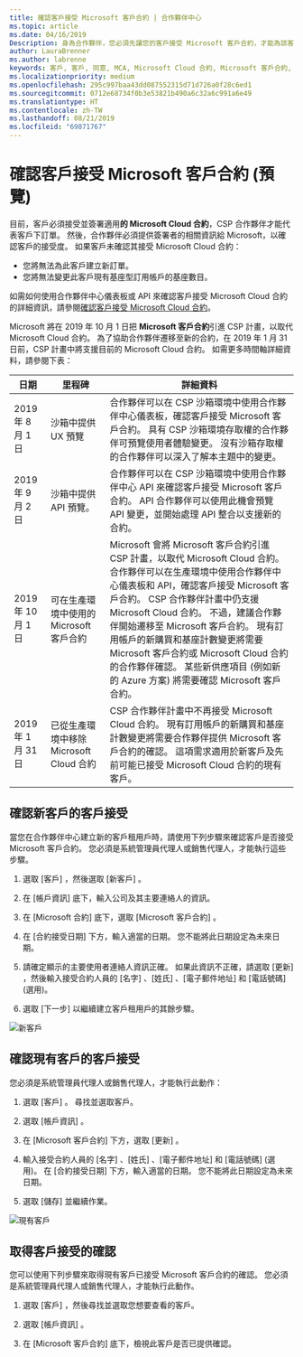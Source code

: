 ```yaml
---
title: 確認客戶接受 Microsoft 客戶合約 | 合作夥伴中心
ms.topic: article
ms.date: 04/16/2019
Description: 身為合作夥伴，您必須先讓您的客戶接受 Microsoft 客戶合約，才能為該客戶訂購 Microsoft 產品和服務。 為了更妥善協助合作夥伴符合合規需求，Microsoft 會要求合作夥伴提供接受合約者的特定詳細資料，以確認接受。
author: LauraBrenner
ms.author: labrenne
keywords: 客戶, 客戶, 同意, MCA, Microsoft Cloud 合約, Microsoft 客戶合約, 客戶合約範本
ms.localizationpriority: medium
ms.openlocfilehash: 295c997baa43dd087552315d71d726a0f28c6ed1
ms.sourcegitcommit: 0712e68734f0b3e53821b490a6c32a6c991a6e49
ms.translationtype: HT
ms.contentlocale: zh-TW
ms.lasthandoff: 08/21/2019
ms.locfileid: "69871767"
---
```

# <a name="confirm-customer-acceptance-of-the-microsoft-customer-agreement-preview"></a>確認客戶接受 Microsoft 客戶合約 (預覽)

目前，客戶必須接受並簽署適用**的 Microsoft Cloud 合約**，CSP 合作夥伴才能代表客戶下訂單。 然後，合作夥伴必須提供簽署者的相關資訊給 Microsoft，以確認客戶的接受度。 如果客戶未確認其接受 Microsoft Cloud 合約：
- 您將無法為此客戶建立新訂單。
- 您將無法變更此客戶現有基座型訂用帳戶的基座數目。

如需如何使用合作夥伴中心儀表板或 API 來確認客戶接受 Microsoft Cloud 合約的詳細資訊，請參閱[確認客戶接受 Microsoft Cloud 合約](confirm-consent.md)。

Microsoft 將在 2019 年 10 月 1 日把 **Microsoft 客戶合約**引進 CSP 計畫，以取代 Microsoft Cloud 合約。 為了協助合作夥伴遷移至新的合約，在 2019 年 1 月 31 日前，CSP 計畫中將支援目前的 Microsoft Cloud 合約。 如需更多時間軸詳細資料，請參閱下表：

| 日期 | 里程碑 | 詳細資料 |
|------------|------------|--------------------------------|
|2019 年 8 月 1 日|沙箱中提供 UX 預覽|合作夥伴可以在 CSP 沙箱環境中使用合作夥伴中心儀表板，確認客戶接受 Microsoft 客戶合約。 具有 CSP 沙箱環境存取權的合作夥伴可預覽使用者體驗變更。 沒有沙箱存取權的合作夥伴可以深入了解本主題中的變更。|
|2019 年 9 月 2 日|沙箱中提供 API 預覽。|合作夥伴可以在 CSP 沙箱環境中使用合作夥伴中心 API 來確認客戶接受 Microsoft 客戶合約。 API 合作夥伴可以使用此機會預覽 API 變更，並開始處理 API 整合以支援新的合約。|
|2019 年 10 月 1 日|可在生產環境中使用的 Microsoft 客戶合約|Microsoft 會將 Microsoft 客戶合約引進 CSP 計畫，以取代 Microsoft Cloud 合約。 合作夥伴可以在生產環境中使用合作夥伴中心儀表板和 API，確認客戶接受 Microsoft 客戶合約。 CSP 合作夥伴計畫中仍支援 Microsoft Cloud 合約。 不過，建議合作夥伴開始遷移至 Microsoft 客戶合約。 現有訂用帳戶的新購買和基座計數變更將需要 Microsoft 客戶合約或 Microsoft Cloud 合約的合作夥伴確認。 某些新供應項目 (例如新的 Azure 方案) 將需要確認 Microsoft 客戶合約。|
|2019 年 1 月 31 日|已從生產環境中移除 Microsoft Cloud 合約|CSP 合作夥伴計畫中不再接受 Microsoft Cloud 合約。 現有訂用帳戶的新購買和基座計數變更將需要合作夥伴提供 Microsoft 客戶合約的確認。 這項需求適用於新客戶及先前可能已接受 Microsoft Cloud 合約的現有客戶。|


## <a name="confirm-customer-acceptance-for-new-customers"></a>確認新客戶的客戶接受

當您在合作夥伴中心建立新的客戶租用戶時，請使用下列步驟來確認客戶是否接受 Microsoft 客戶合約。 您必須是系統管理員代理人或銷售代理人，才能執行這些步驟。

1. 選取 [客戶]  ，然後選取 [新客戶]  。

2. 在 [帳戶資訊]  底下，輸入公司及其主要連絡人的資訊。

3. 在 [Microsoft 合約]  底下，選取 [Microsoft 客戶合約]  。

4. 在 [合約接受日期]  下方，輸入適當的日期。 您不能將此日期設定為未來日期。

5. 請確定顯示的主要使用者連絡人資訊正確。 如果此資訊不正確，請選取 [更新]  ，然後輸入接受合約人員的 [名字]  、[姓氏]  、[電子郵件地址]  和 [電話號碼]  (選用)。

6. 選取 [下一步]  以繼續建立客戶租用戶的其餘步驟。

![新客戶](images/mcua1.png)

## <a name="confirm-customer-acceptance-for-existing-customers"></a>確認現有客戶的客戶接受

您必須是系統管理員代理人或銷售代理人，才能執行此動作：

1. 選取 [客戶]  。 尋找並選取客戶。

2. 選取 [帳戶資訊]  。

3. 在 [Microsoft 客戶合約]  下方，選取 [更新]  。

4. 輸入接受合約人員的 [名字]  、[姓氏]  、[電子郵件地址]  和 [電話號碼]  (選用)。 在 [合約接受日期]  下方，輸入適當的日期。 您不能將此日期設定為未來日期。

5. 選取 [儲存]  並繼續作業。

![現有客戶](images/mcua2.png)

## <a name="retrieve-confirmation-of-customer-acceptance"></a>取得客戶接受的確認

您可以使用下列步驟來取得現有客戶已接受 Microsoft 客戶合約的確認。 您必須是系統管理員代理人或銷售代理人，才能執行此動作。

1. 選取 [客戶]  ，然後尋找並選取您想要查看的客戶。

2. 選取 [帳戶資訊]  。

3. 在 [Microsoft 客戶合約]  底下，檢視此客戶是否已提供確認。


